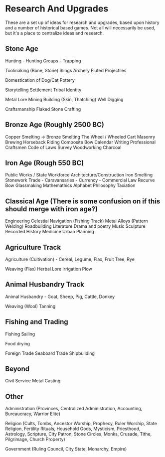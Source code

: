 # Research And Upgrades

These are a set up of ideas for research and upgrades, based upon history and a number of historical based games. Not all will necessarily be used, but it's a place to centralize ideas and research.


## Stone Age


Hunting
    - Hunting Groups
    - Trapping


Toolmaking (Bone, Stone)
Slings
Archery
Fluted Projectiles

Domestication of Dog/Cat
Pottery

Storytelling
Settlement
Tribal Identity

Metal Lore
Mining
Building (Skin, Thatching)
Well Digging

Craftsmanship
Flaked Stone Crafting



## Bronze Age (Roughly 2500 BC)

Copper Smelting -> Bronze Smelting
The Wheel / Wheeled Cart
Masonry
Brewing
Horseback Riding
Composite Bow
Calendar
Writing
Professional Craftsmen
Code of Laws
Survey
Woodworking
Charcoal

## Iron Age (Rough 550 BC)

Public Works / State Workforce
Architecture/Construction
Iron Smelting
Stonework
Trade
    - Caravansaries
    - Currency
    - Commercial Law
Recurve Bow
Glassmaking
Mathemathics
Alphabet
Philosophy
Taxiation

## Classical Age (There is some confusion on if this should merge with iron age?)

Engineering
Celestial Navigation (Fishing Track)
Metal Alloys (Pattern Welding)
Roadbuilding
Literature
Drama and poetry
Music
Sculpture
Recorded History
Medicine
Urban Planning

## Agriculture Track

Agriculture (Cultivation)
    - Cereal, Legume, Flax, Fruit Tree, Rye 

Weaving (Flax)
Herbal Lore
Irrigation
Plow



## Animal Husbandry Track

Animal Husbandry
    - Goat, Sheep, Pig, Cattle, Donkey

Weaving (Wool)
Tanning


## Fishing and Trading

Fishing
Sailing

Food drying 

Foreign Trade
Seaboard Trade
Shipbuilding


## Beyond

Civil Service
Metal Casting


## Other

Administration (Provinces, Centralized Administration, Accounting, Bureaucracy, Warrior Elite)

Religion (Cults, Tombs, Ancestor Worship, Prophecy, Ruler Worship, State Religion, Fertility Rituals, Household Gods, Mysticism, Priesthood, Astrology, Scripture, City Patron, Stone Circles, Monks, Crusade, Tithe, Pilgrimage, Church Property)

Government (Ruling Council, City State, Monarchy, Empire)